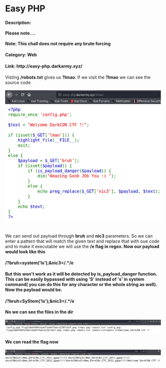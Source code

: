 <h1>Easy PHP</h1>
<h4>Description: 
<br></br>Please note....<br></br>
Note: This chall does not require any brute forcing</h4>
<h4>Category: Web</h4>
<h4>Link: http://easy-php.darkarmy.xyz/</h4>

Visting <b>/robots.txt</b> gives us <b>?lmao</b>. If we visit the <b>?lmao</b> we can see the source code
<br></br><img src='./images/Screenshot (100).png' /><br></br>

We can send out payload through <b>bruh</b> and <b>nic3</b> parameters. So we can enter a pattern that will match the given text and replace that with oue code and to make it executable we will use the <b>/e<b/> flag in regex. Now our payload would look like this
  <h4>/?bruh=system('ls');&nic3=/.*/e</h4>
  But this won't work as it will be detected by <b>is_payload_danger</b> function. This can be easily bypassed with using 'S' instead of 's' in system command( you can do this for any character or the whole string as well).
  Now the payload would be.
  <h4>/?bruh=SyStem('ls');&nic3=/.*/e</h4>
No we can see the files in the dir
<br></br><img src='./images/Screenshot (101).png' /><br></br>
We can read the flag now
<br></br><img src='./images/Screenshot (102).png' /><br></br>
